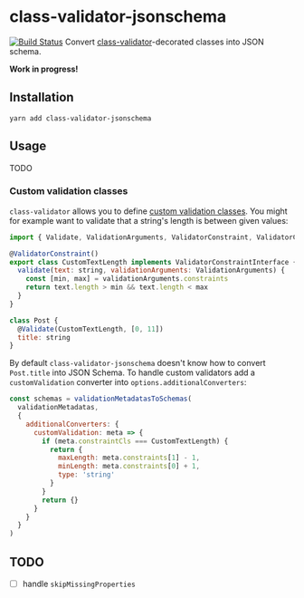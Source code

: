 # class-validator-jsonschema
[![Build Status](https://travis-ci.com/epiphone/class-validator-jsonschema.svg?token=LxSHquEwyhSfU8JddMyx&branch=master)](https://travis-ci.com/epiphone/class-validator-jsonschema)
Convert [class-validator](https://github.com/typestack/class-validator)-decorated classes into JSON schema.

**Work in progress!**

## Installation

`yarn add class-validator-jsonschema`

## Usage

TODO

### Custom validation classes

`class-validator` allows you to define [custom validation classes](https://github.com/typestack/class-validator#custom-validation-classes). You might for example want to validate that a string's length is between given values:

```javascript
import { Validate, ValidationArguments, ValidatorConstraint, ValidatorConstraintInterface } from 'class-validator'

@ValidatorConstraint()
export class CustomTextLength implements ValidatorConstraintInterface {
  validate(text: string, validationArguments: ValidationArguments) {
    const [min, max] = validationArguments.constraints
    return text.length > min && text.length < max
  }
}

class Post {
  @Validate(CustomTextLength, [0, 11])
  title: string
}
```

By default `class-validator-jsonschema` doesn't know how to convert `Post.title`
into JSON Schema. To handle custom validators add a `customValidation` converter
into `options.additionalConverters`:

```javascript
const schemas = validationMetadatasToSchemas(
  validationMetadatas,
  {
    additionalConverters: {
      customValidation: meta => {
        if (meta.constraintCls === CustomTextLength) {
          return {
            maxLength: meta.constraints[1] - 1,
            minLength: meta.constraints[0] + 1,
            type: 'string'
          }
        }
        return {}
      }
    }
  }
)
```

## TODO

- [ ] handle `skipMissingProperties`
